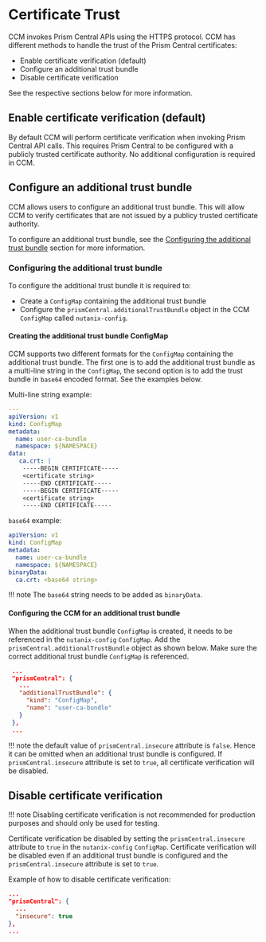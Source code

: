 # Certificate Trust

CCM invokes Prism Central APIs using the HTTPS protocol. CCM has different methods to handle the trust of the Prism Central certificates:

- Enable certificate verification (default)
- Configure an additional trust bundle
- Disable certificate verification

See the respective sections below for more information.

## Enable certificate verification (default)
By default CCM will perform certificate verification when invoking Prism Central API calls. This requires Prism Central to be configured with a publicly trusted certificate authority. 
No additional configuration is required in CCM.

## Configure an additional trust bundle
CCM allows users to configure an additional trust bundle. This will allow CCM to verify certificates that are not issued by a publicy trusted certificate authority. 

To configure an additional trust bundle, see the [Configuring the additional trust bundle](#configuring-the-additional-trust-bundle) section for more information.


### Configuring the additional trust bundle

To configure the additional trust bundle it is required to:

- Create a `ConfigMap` containing the additional trust bundle
- Configure the `prismCentral.additionalTrustBundle` object in the CCM `ConfigMap` called `nutanix-config`.

#### Creating the additional trust bundle ConfigMap

CCM supports two different formats for the `ConfigMap` containing the additional trust bundle. The first one is to add the additional trust bundle as a multi-line string in the `ConfigMap`, the second option is to add the trust bundle in `base64` encoded format. See the examples below.

Multi-line string example:
```YAML
---
apiVersion: v1
kind: ConfigMap
metadata:
  name: user-ca-bundle
  namespace: ${NAMESPACE}
data:
   ca.crt: |
    -----BEGIN CERTIFICATE-----
    <certificate string>
    -----END CERTIFICATE-----
    -----BEGIN CERTIFICATE-----
    <certificate string>
    -----END CERTIFICATE-----
```

`base64` example:

```YAML
apiVersion: v1
kind: ConfigMap
metadata:
  name: user-ca-bundle
  namespace: ${NAMESPACE}
binaryData:
  ca.crt: <base64 string>
```

!!! note
    The `base64` string needs to be added as `binaryData`.


#### Configuring the CCM for an additional trust bundle

When the additional trust bundle `ConfigMap` is created, it needs to be referenced in the `nutanix-config` `ConfigMap`. Add the `prismCentral.additionalTrustBundle` object as shown below. Make sure the correct additional trust bundle `ConfigMap` is referenced.

```JSON
 ...
 "prismCentral": {
   ...
   "additionalTrustBundle": {
     "kind": "ConfigMap",
     "name": "user-ca-bundle"
   }
 },
 ...
```

!!! note
    the default value of `prismCentral.insecure` attribute is `false`. Hence it can be omitted when an additional trust bundle is configured. 
    If `prismCentral.insecure` attribute is set to `true`, all certificate verification will be disabled. 


## Disable certificate verification

!!! note
    Disabling certificate verification is not recommended for production purposes and should only be used for testing.


Certificate verification be disabled by setting the `prismCentral.insecure` attribute to `true` in the `nutanix-config` `ConfigMap`. Certificate verification will be disabled even if an additional trust bundle is configured and the `prismCentral.insecure` attribute is set to `true`. 

Example of how to disable certificate verification:

```JSON
...
"prismCentral": {
  ...
  "insecure": true
},
...
```